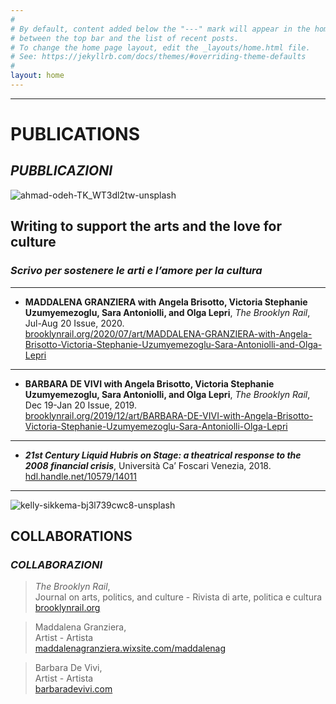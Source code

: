 ```yaml
---
#
# By default, content added below the "---" mark will appear in the home page
# between the top bar and the list of recent posts.
# To change the home page layout, edit the _layouts/home.html file.
# See: https://jekyllrb.com/docs/themes/#overriding-theme-defaults
#
layout: home
---
```

*****

# **PUBLICATIONS** 

## **<em>PUBBLICAZIONI</em>** 



![ahmad-odeh-TK_WT3dl2tw-unsplash](https://user-images.githubusercontent.com/57620839/69497364-56cb9d00-0edc-11ea-89be-f189050132eb.jpg)

## Writing to support the arts and the love for culture

### *Scrivo per sostenere le arti e l’amore per la cultura*
*****  

*   **MADDALENA GRANZIERA with Angela Brisotto, Victoria Stephanie Uzumyemezoglu, Sara Antoniolli, and Olga Lepri**, _The Brooklyn Rail_, Jul-Aug 20 Issue, 2020.  
[brooklynrail.org/2020/07/art/MADDALENA-GRANZIERA-with-Angela-Brisotto-Victoria-Stephanie-Uzumyemezoglu-Sara-Antoniolli-and-Olga-Lepri](https://brooklynrail.org/2020/07/art/MADDALENA-GRANZIERA-with-Angela-Brisotto-Victoria-Stephanie-Uzumyemezoglu-Sara-Antoniolli-and-Olga-Lepri)

*****  

*   **BARBARA DE VIVI with Angela Brisotto, Victoria Stephanie Uzumyemezoglu, Sara Antoniolli, and Olga Lepri**, _The Brooklyn Rail_, Dec 19-Jan 20 Issue, 2019.  
[brooklynrail.org/2019/12/art/BARBARA-DE-VIVI-with-Angela-Brisotto-Victoria-Stephanie-Uzumyemezoglu-Sara-Antoniolli-Olga-Lepri](https://brooklynrail.org/2019/12/art/BARBARA-DE-VIVI-with-Angela-Brisotto-Victoria-Stephanie-Uzumyemezoglu-Sara-Antoniolli-Olga-Lepri)

*****  

*   ***21st Century Liquid Hubris on Stage: a theatrical response to the 2008 financial crisis***, Università Ca’ Foscari Venezia, 2018.  
[hdl.handle.net/10579/14011](http://hdl.handle.net/10579/14011)

*****  

![kelly-sikkema-bj3l739cwc8-unsplash](https://user-images.githubusercontent.com/57620839/87149807-34429480-c2b1-11ea-9391-1d5e80c2b635.jpg)

## **COLLABORATIONS** 

### ***COLLABORAZIONI***

> *The Brooklyn Rail*,  
> Journal on arts, politics, and culture - Rivista di arte, politica e cultura  
> [brooklynrail.org](https://brooklynrail.org/)

> Maddalena Granziera,  
> Artist - Artista  
> [maddalenagranziera.wixsite.com/maddalenag](https://maddalenagranziera.wixsite.com/maddalenag)

> Barbara De Vivi,   
> Artist - Artista  
> [barbaradevivi.com](https://www.barbaradevivi.com)

